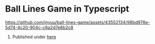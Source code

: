 # Ball Lines Game in Typescript


https://github.com/jnyuu/ball-lines-game/assets/43552134/98bd978e-5d74-4c20-904c-c8a2d7e8b2c8


1. Published under [here](https://jnyuu.github.io/ball-lines-game/)
